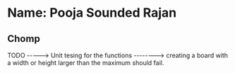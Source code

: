 # Name: Pooja Sounded Rajan
## Chomp


TODO
-----> Unit tesing for the functions
--------> creating a board with a width or height larger than the maximum should fail.
